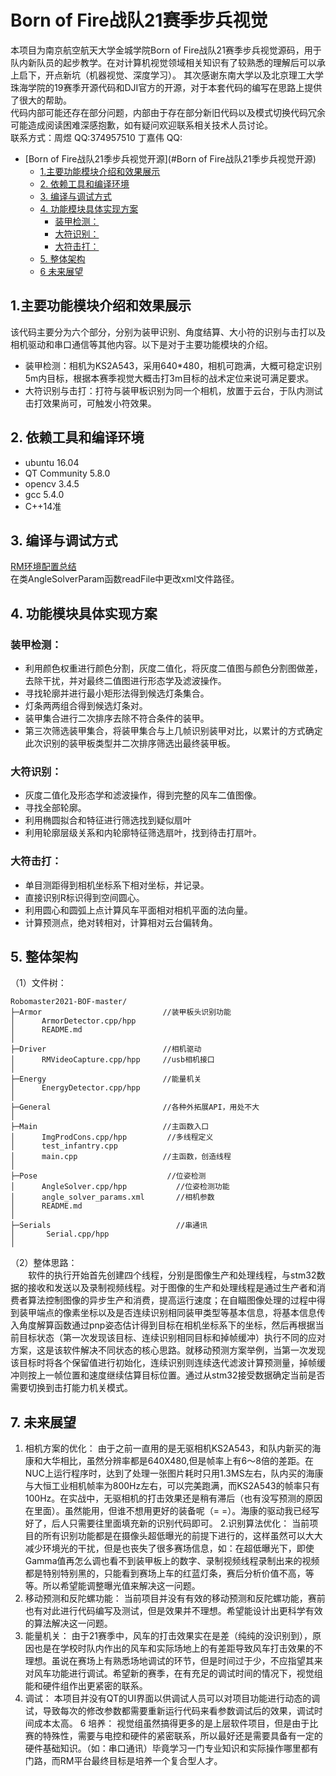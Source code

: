 # Born of Fire战队21赛季步兵视觉 
本项目为南京航空航天大学金城学院Born of Fire战队21赛季步兵视觉源码，用于队内新队员的起步教学。在对计算机视觉领域相关知识有了较熟悉的理解后可以承上启下，开点新坑（机器视觉、深度学习）。
其次感谢东南大学以及北京理工大学珠海学院的19赛季开源代码和DJI官方的开源，对于本套代码的编写在思路上提供了很大的帮助。  
代码内部可能还存在部分问题，内部由于存在部分新旧代码以及模式切换代码冗余可能造成阅读困难深感抱歉，如有疑问欢迎联系相关技术人员讨论。  
联系方式：周煜 QQ:374957510  丁嘉伟 QQ:
&emsp;&emsp;&emsp;&emsp;&emsp; 
<!-- TOC -->

- [Born of Fire战队21季步兵视觉开源](#Born of Fire战队21季步兵视觉开源)
  - [1.主要功能模块介绍和效果展示](#1主要功能模块介绍和效果展示)
  - [2. 依赖工具和编译环境](#2-依赖工具和编译环境)
  - [3. 编译与调试方式](#3-编译与调试方式)
  - [4. 功能模块具体实现方案](#4-功能模块具体实现方案)
    - [装甲检测：](#装甲检测)
    - [大符识别：](#大符识别)
    - [大符击打：](#大符击打)
  - [5. 整体架构](#5-整体架构)
  - [6 未来展望](#6未来展望)

<!-- /TOC -->
## 1.主要功能模块介绍和效果展示 
该代码主要分为六个部分，分别为装甲识别、角度结算、大小符的识别与击打以及相机驱动和串口通信等其他内容。以下是对于主要功能模块的介绍。  
- 装甲检测：相机为KS2A543，采用640*480，相机可跑满，大概可稳定识别5m内目标，根据本赛季视觉大概击打3m目标的战术定位来说可满足要求。  
- 大符识别与击打：打符与装甲板识别为同一个相机，放置于云台，于队内测试击打效果尚可，可触发小符效果。   
## 2. 依赖工具和编译环境
- ubuntu 16.04
- QT Community 5.8.0
- opencv 3.4.5
- gcc 5.4.0
- C++14准

## 3. 编译与调试方式
[RM环境配置总结](https://blog.csdn.net/monszho/article/details/108577042)  
在类AngleSolverParam函数readFile中更改xml文件路径。

## 4. 功能模块具体实现方案
  ### 装甲检测：
  - 利用颜色权重进行颜色分割，灰度二值化，将灰度二值图与颜色分割图做差，去除干扰，并对最终二值图进行形态学及滤波操作。
  - 寻找轮廓并进行最小矩形法得到候选灯条集合。
  - 灯条两两组合得到候选灯条对。
  - 装甲集合进行二次排序去除不符合条件的装甲。 
  - 第三次筛选装甲集合，将装甲集合与上几帧识别装甲对比，以累计的方式确定此次识别的装甲板类型并二次排序筛选出最终装甲板。

### 大符识别：

  - 灰度二值化及形态学和滤波操作，得到完整的风车二值图像。
  - 寻找全部轮廓。
  - 利用椭圆拟合和特征进行筛选找到疑似扇叶
  - 利用轮廓层级关系和内轮廓特征筛选扇叶，找到待击打扇叶。  

### 大符击打：
  - 单目测距得到相机坐标系下相对坐标，并记录。
  - 直接识别R标识得到空间圆心。
  - 利用圆心和圆弧上点计算风车平面相对相机平面的法向量。
  - 计算预测点，绝对转相对，计算相对云台偏转角。  

## 5. 整体架构
（1）文件树：
```
Robomaster2021-BOF-master/  
├─Armor                           //装甲板头识别功能
│      ArmorDetector.cpp/hpp
│      README.md
│
├─Driver                          //相机驱动
│      RMVideoCapture.cpp/hpp     //usb相机接口
│
├─Energy                          //能量机关
│      EnergyDetector.cpp/hpp   
│
├─General                         //各种外拓展API，用处不大
│        
├─Main                            //主函数入口
│      ImgProdCons.cpp/hpp         //多线程定义
│      test_infantry.cpp  
│      main.cpp                   //主函数，创造线程
│        
├─Pose                             //位姿检测
│      AngleSolver.cpp/hpp           //位姿检测功能  
│      angle_solver_params.xml       //相机参数
│      README.md                  
│        
├─Serials                            //串通讯
│       Serial.cpp/hpp   
│
```
（2）整体思路：  
&emsp;&emsp;软件的执行开始首先创建四个线程，分别是图像生产和处理线程，与stm32数据的接收和发送以及录制视频线程。对于图像的生产和处理线程是通过生产者和消费者算法控制图像的异步生产和消费，提高运行速度；在自瞄图像处理的过程中得到装甲端点的像素坐标以及是否连续识别相同装甲类型等基本信息，将基本信息传入角度解算函数通过pnp姿态估计得到目标在相机坐标系下的坐标，然后再根据当前目标状态（第一次发现该目标、连续识别相同目标和掉帧缓冲）执行不同的应对方案，这是该软件解决不同状态的核心思路。就移动预测方案举例，当第一次发现该目标时将各个保留值进行初始化，连续识别则连续迭代滤波计算预测量，掉帧缓冲则按上一帧位置和速度继续估算目标位置。通过从stm32接受数据确定当前是否需要切换到击打能力机关模式。  
 
## 7. 未来展望
1. 相机方案的优化：
由于之前一直用的是无驱相机KS2A543，和队内新买的海康和大华相比，虽然分辨率都是640X480,但是帧率上有6～8倍的差距。在NUC上运行程序时，达到了处理一张图片耗时只用1.3MS左右，队内买的海康与大恒工业相机帧率为800Hz左右，可以完美跑满，而KS2A543的帧率只有100Hz。在实战中，无驱相机的打击效果还是稍有滞后（也有没写预测的原因在里面）。虽然能用，但谁不想用更好的装备呢（= =）。海康的驱动我已经写好了，后人只需要往里面填充新的识别代码即可。
2.识别算法优化：
当前项目的所有识别功能都是在摄像头超低曝光的前提下进行的，这样虽然可以大大减少环境光的干扰，但是也丧失了很多赛场信息，如：在超低曝光下，即使Gamma值再怎么调也看不到装甲板上的数字、录制视频线程录制出来的视频都是特别特别黑的，只能看到赛场上车的红蓝灯条，赛后分析价值不高，等等。所以希望能调整曝光值来解决这一问题。
3. 移动预测和反陀螺功能：
当前项目并没有有效的移动预测和反陀螺功能，赛前也有对此进行代码编写及测试，但是效果并不理想。希望能设计出更科学有效的算法解决这一问题。
4. 能量机关：
由于21赛季中，风车的打击效果实在是差（纯纯的没识别到），原因也是在学校时队内作出的风车和实际场地上的有差距导致风车打击效果的不理想。虽说在赛场上有熟悉场地调试的环节，但是时间过于少，不应指望其来对风车功能进行调试。希望新的赛季，在有充足的调试时间的情况下，视觉组能和硬件组作出更紧密的联系。
5. 调试：
本项目并没有QT的UI界面以供调试人员可以对项目功能进行动态的调试，导致每次的修改参数都需要重新运行代码来看参数调试后的效果，调试时间成本太高。
6 培养：
视觉组虽然搞得更多的是上层软件项目，但是由于比赛的特殊性，需要与电控和硬件的紧密联系，所以最好还是需要具备有一定的硬件基础知识。（如：串口通讯）毕竟学习一门专业知识和实际操作哪里都有门路，而RM平台最终目标是培养一个复合型人才。
